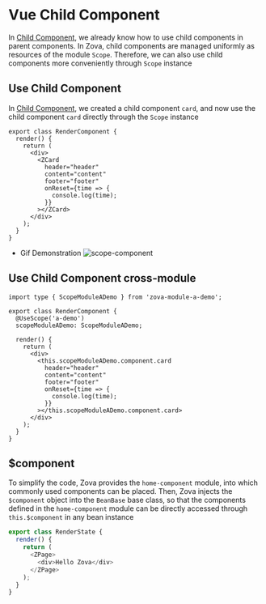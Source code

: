 # Vue Child Component

In [Child Component](../component/child.md), we already know how to use child components in parent components. In Zova, child components are managed uniformly as resources of the module `Scope`. Therefore, we can also use child components more conveniently through `Scope` instance

## Use Child Component

In [Child Component](../component/child.md), we created a child component `card`, and now use the child component `card` directly through the `Scope` instance

```typescript{5-12}
export class RenderComponent {
  render() {
    return (
      <div>
        <ZCard
          header="header"
          content="content"
          footer="footer"
          onReset={time => {
            console.log(time);
          }}
        ></ZCard>
      </div>
    );
  }
}
```

- Gif Demonstration
  ![scope-component](https://cabloy-1258265067.cos.ap-shanghai.myqcloud.com/image/scope-component.gif)

## Use Child Component cross-module

```typescript{1,4-5,10-17}
import type { ScopeModuleADemo } from 'zova-module-a-demo';

export class RenderComponent {
  @UseScope('a-demo')
  scopeModuleADemo: ScopeModuleADemo;

  render() {
    return (
      <div>
        <this.scopeModuleADemo.component.card
          header="header"
          content="content"
          footer="footer"
          onReset={time => {
            console.log(time);
          }}
        ></this.scopeModuleADemo.component.card>
      </div>
    );
  }
}
```

## $component

To simplify the code, Zova provides the `home-component` module, into which commonly used components can be placed. Then, Zova injects the `$component` object into the `BeanBase` base class, so that the components defined in the `home-component` module can be directly accessed through `this.$component` in any bean instance

```typescript
export class RenderState {
  render() {
    return (
      <ZPage>
        <div>Hello Zova</div>
      </ZPage>
    );
  }
}
```
